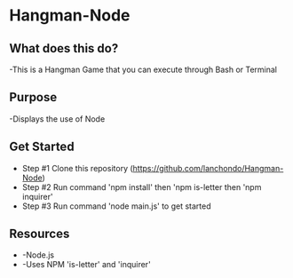 # Hangman-Node

## What does this do?
-This is a Hangman Game that you can execute through Bash or Terminal

## Purpose
-Displays the use of Node 

## Get Started

* Step #1 Clone this repository (https://github.com/lanchondo/Hangman-Node)
* Step #2 Run command 'npm install' then 'npm is-letter then 'npm inquirer'
* Step #3 Run command 'node main.js' to get started 

## Resources

* -Node.js
* -Uses NPM 'is-letter' and 'inquirer'


